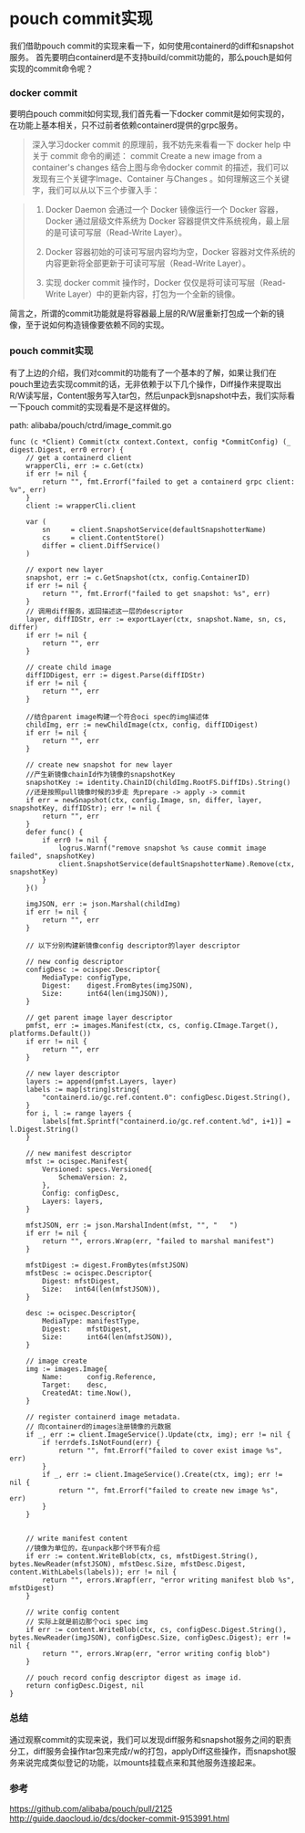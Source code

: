 # pouch commit实现

我们借助pouch commit的实现来看一下，如何使用containerd的diff和snapshot服务。
首先要明白containerd是不支持build/commit功能的，那么pouch是如何实现的commit命令呢？

### docker commit
要明白pouch commit如何实现,我们首先看一下docker commit是如何实现的，在功能上基本相关，只不过前者依赖containerd提供的grpc服务。

> 深入学习docker commit 的原理前，我不妨先来看看一下 docker help  中关于 commit 命令的阐述： commit
> Create a new image from a container's changes  结合上图与命令docker commit
> 的描述，我们可以发现有三个关键字Image、Container 与Changes 。如何理解这三个关键字，我们可以从以下三个步骤入手：

> 1. Docker Daemon 会通过一个 Docker 镜像运行一个 Docker 容器，Docker 通过层级文件系统为 Docker 容器提供文件系统视角，最上层的是可读可写层（Read-Write Layer）。
> 
> 2. Docker 容器初始的可读可写层内容均为空，Docker 容器对文件系统的内容更新将全部更新于可读可写层（Read-Write Layer）。
> 
> 3. 实现 docker commit 操作时，Docker 仅仅是将可读可写层（Read-Write Layer）中的更新内容，打包为一个全新的镜像。

简言之，所谓的commit功能就是将容器最上层的R/W层重新打包成一个新的镜像，至于说如何构造镜像要依赖不同的实现。


### pouch commit实现
有了上边的介绍，我们对commit的功能有了一个基本的了解，如果让我们在pouch里边去实现commit的话，无非依赖于以下几个操作，Diff操作来提取出R/W读写层，Content服务写入tar包，然后unpack到snapshot中去，我们实际看一下pouch commit的实现看是不是这样做的。

path:  alibaba/pouch/ctrd/image_commit.go

    func (c *Client) Commit(ctx context.Context, config *CommitConfig) (_ digest.Digest, err0 error) {
    	// get a containerd client
    	wrapperCli, err := c.Get(ctx)
    	if err != nil {
    		return "", fmt.Errorf("failed to get a containerd grpc client: %v", err)
    	}
    	client := wrapperCli.client
    
    	var (
    		sn     = client.SnapshotService(defaultSnapshotterName)
    		cs     = client.ContentStore()
    		differ = client.DiffService()
    	)
    
    	// export new layer
    	snapshot, err := c.GetSnapshot(ctx, config.ContainerID)
    	if err != nil {
    		return "", fmt.Errorf("failed to get snapshot: %s", err)
    	}
    	// 调用diff服务，返回描述这一层的descriptor
    	layer, diffIDStr, err := exportLayer(ctx, snapshot.Name, sn, cs, differ)
    	if err != nil {
    		return "", err
    	}
    
    	// create child image
    	diffIDDigest, err := digest.Parse(diffIDStr)
    	if err != nil {
    		return "", err
    	}
        
        //结合parent image构建一个符合oci spec的img描述体
    	childImg, err := newChildImage(ctx, config, diffIDDigest)
    	if err != nil {
    		return "", err
    	}
    
    	// create new snapshot for new layer
    	//产生新镜像chainId作为镜像的snapshotKey
    	snapshotKey := identity.ChainID(childImg.RootFS.DiffIDs).String()
    	//还是按照pull镜像时候的3步走 先prepare -> apply -> commit
    	if err = newSnapshot(ctx, config.Image, sn, differ, layer, snapshotKey, diffIDStr); err != nil {
    		return "", err
    	}
    	defer func() {
    		if err0 != nil {
    			logrus.Warnf("remove snapshot %s cause commit image failed", snapshotKey)
    			client.SnapshotService(defaultSnapshotterName).Remove(ctx, snapshotKey)
    		}
    	}()
    
    	imgJSON, err := json.Marshal(childImg)
    	if err != nil {
    		return "", err
    	}
    	
    	// 以下分别构建新镜像config descriptor的layer descriptor
    
    	// new config descriptor
    	configDesc := ocispec.Descriptor{
    		MediaType: configType,
    		Digest:    digest.FromBytes(imgJSON),
    		Size:      int64(len(imgJSON)),
    	}
    
    	// get parent image layer descriptor
    	pmfst, err := images.Manifest(ctx, cs, config.CImage.Target(), platforms.Default())
    	if err != nil {
    		return "", err
    	}
    
    	// new layer descriptor
    	layers := append(pmfst.Layers, layer)
    	labels := map[string]string{
    		"containerd.io/gc.ref.content.0": configDesc.Digest.String(),
    	}
    	for i, l := range layers {
    		labels[fmt.Sprintf("containerd.io/gc.ref.content.%d", i+1)] = l.Digest.String()
    	}
    
    	// new manifest descriptor
    	mfst := ocispec.Manifest{
    		Versioned: specs.Versioned{
    			SchemaVersion: 2,
    		},
    		Config: configDesc,
    		Layers: layers,
    	}
    
    	mfstJSON, err := json.MarshalIndent(mfst, "", "   ")
    	if err != nil {
    		return "", errors.Wrap(err, "failed to marshal manifest")
    	}
    
    	mfstDigest := digest.FromBytes(mfstJSON)
    	mfstDesc := ocispec.Descriptor{
    		Digest: mfstDigest,
    		Size:   int64(len(mfstJSON)),
    	}
    
    	desc := ocispec.Descriptor{
    		MediaType: manifestType,
    		Digest:    mfstDigest,
    		Size:      int64(len(mfstJSON)),
    	}
    
    	// image create
    	img := images.Image{
    		Name:      config.Reference,
    		Target:    desc,
    		CreatedAt: time.Now(),
    	}
    
    	// register containerd image metadata.
    	// 向containerd的images注册镜像的元数据
    	if _, err := client.ImageService().Update(ctx, img); err != nil {
    		if !errdefs.IsNotFound(err) {
    			return "", fmt.Errorf("failed to cover exist image %s", err)
    		}
    		if _, err := client.ImageService().Create(ctx, img); err != nil {
    			return "", fmt.Errorf("failed to create new image %s", err)
    		}
    	}
    	
    
    	// write manifest content
    	//镜像为单位的，在unpack那个环节有介绍
    	if err := content.WriteBlob(ctx, cs, mfstDigest.String(), bytes.NewReader(mfstJSON), mfstDesc.Size, mfstDesc.Digest, content.WithLabels(labels)); err != nil {
    		return "", errors.Wrapf(err, "error writing manifest blob %s", mfstDigest)
    	}
    
    	// write config content
    	// 实际上就是前边那个oci spec img
    	if err := content.WriteBlob(ctx, cs, configDesc.Digest.String(), bytes.NewReader(imgJSON), configDesc.Size, configDesc.Digest); err != nil {
    		return "", errors.Wrap(err, "error writing config blob")
    	}
    
    	// pouch record config descriptor digest as image id.
    	return configDesc.Digest, nil
    }

### 总结
通过观察commit的实现来说，我们可以发现diff服务和snapshot服务之间的职责分工，diff服务会操作tar包来完成r/w的打包，applyDiff这些操作，而snapshot服务来说完成类似登记的功能，以mounts挂载点来和其他服务连接起来。

### 参考
https://github.com/alibaba/pouch/pull/2125
http://guide.daocloud.io/dcs/docker-commit-9153991.html
